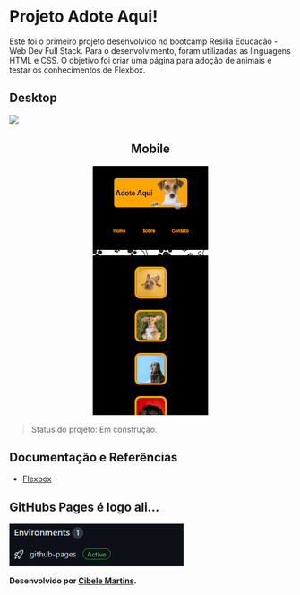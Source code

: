 <h1>Projeto Adote Aqui!</h1>

<p>Este foi o primeiro projeto desenvolvido no bootcamp Resilia Educação - Web Dev Full Stack. Para o desenvolvimento, foram utilizadas as linguagens HTML e CSS. O objetivo foi criar uma página para adoção de animais e testar os conhecimentos de Flexbox.</p>


<h2>Desktop</h2>
<img src="./media/adoteGif.gif">

<h2 style="text-align:center">Mobile</h2>

<div style="text-align:center">
<img src="./media/adoteGif2.gif">
</div>


> Status do projeto: Em construção.

<h2>Documentação e Referências</h2>

<ul>
  <li><a href="https://developer.mozilla.org/pt-BR/docs/Learn/CSS/CSS_layout/Flexbox">Flexbox</a></li>
</ul>

<h2>GitHubs Pages é logo ali...</h2>
<img src="./media/pages.gif">
<br>
<p><strong>Desenvolvido por <a target= "_blank" href="https://www.linkedin.com/in/cibele-martins-85b910169/">Cibele Martins</a>.</strong></p>